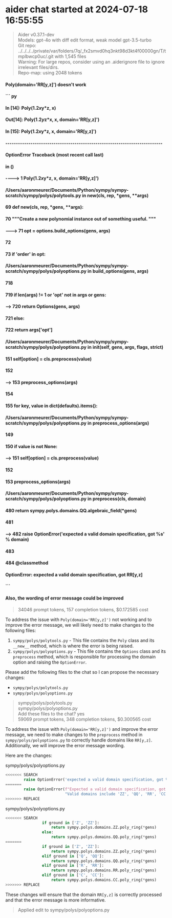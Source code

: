 
# aider chat started at 2024-07-18 16:55:55

> Aider v0.37.1-dev  
> Models: gpt-4o with diff edit format, weak model gpt-3.5-turbo  
> Git repo: ../../../../private/var/folders/7q/_fx2smvd0hq3nkt98d3kt4f00000gn/T/tmplbwcp0uc/.git with 1,545 files  
> Warning: For large repos, consider using an .aiderignore file to ignore irrelevant files/dirs.  
> Repo-map: using 2048 tokens  

#### Poly(domain='RR[y,z]') doesn't work  
#### ``` py  
#### In [14]: Poly(1.2*x*y*z, x)  
#### Out[14]: Poly(1.2*y*z*x, x, domain='RR[y,z]')  
####   
#### In [15]: Poly(1.2*x*y*z, x, domain='RR[y,z]')  
#### ---------------------------------------------------------------------------  
#### OptionError                               Traceback (most recent call last)  
#### <ipython-input-15-d83389519ae1> in <module>()  
#### ----> 1 Poly(1.2*x*y*z, x, domain='RR[y,z]')  
####   
#### /Users/aaronmeurer/Documents/Python/sympy/sympy-scratch/sympy/polys/polytools.py in __new__(cls, rep, *gens, **args)  
####      69     def __new__(cls, rep, *gens, **args):  
####      70         """Create a new polynomial instance out of something useful. """  
#### ---> 71         opt = options.build_options(gens, args)  
####      72  
####      73         if 'order' in opt:  
####   
#### /Users/aaronmeurer/Documents/Python/sympy/sympy-scratch/sympy/polys/polyoptions.py in build_options(gens, args)  
####     718  
####     719     if len(args) != 1 or 'opt' not in args or gens:  
#### --> 720         return Options(gens, args)  
####     721     else:  
####     722         return args['opt']  
####   
#### /Users/aaronmeurer/Documents/Python/sympy/sympy-scratch/sympy/polys/polyoptions.py in __init__(self, gens, args, flags, strict)  
####     151                     self[option] = cls.preprocess(value)  
####     152  
#### --> 153         preprocess_options(args)  
####     154  
####     155         for key, value in dict(defaults).items():  
####   
#### /Users/aaronmeurer/Documents/Python/sympy/sympy-scratch/sympy/polys/polyoptions.py in preprocess_options(args)  
####     149  
####     150                 if value is not None:  
#### --> 151                     self[option] = cls.preprocess(value)  
####     152  
####     153         preprocess_options(args)  
####   
#### /Users/aaronmeurer/Documents/Python/sympy/sympy-scratch/sympy/polys/polyoptions.py in preprocess(cls, domain)  
####     480                 return sympy.polys.domains.QQ.algebraic_field(*gens)  
####     481  
#### --> 482         raise OptionError('expected a valid domain specification, got %s' % domain)  
####     483  
####     484     @classmethod  
####   
#### OptionError: expected a valid domain specification, got RR[y,z]  
#### ```  
####   
#### Also, the wording of error message could be improved  
####  
> 34046 prompt tokens, 157 completion tokens, $0.172585 cost  

To address the issue with `Poly(domain='RR[y,z]')` not working and to improve the error message, we will likely need to make changes to the following files:

1. `sympy/polys/polytools.py` - This file contains the `Poly` class and its `__new__` method, which is where the error is being raised.
2. `sympy/polys/polyoptions.py` - This file contains the `Options` class and its `preprocess` method, which is responsible for processing the domain option and raising the `OptionError`.

Please add the following files to the chat so I can propose the necessary changes:
- `sympy/polys/polytools.py`
- `sympy/polys/polyoptions.py`

> sympy/polys/polytools.py  
> sympy/polys/polyoptions.py  
> Add these files to the chat? yes  
> 59069 prompt tokens, 348 completion tokens, $0.300565 cost  

To address the issue with `Poly(domain='RR[y,z]')` and improve the error message, we need to make changes to the `preprocess` method in `sympy/polys/polyoptions.py` to correctly handle domains like `RR[y,z]`. Additionally, we will improve the error message wording.

Here are the changes:

sympy/polys/polyoptions.py
```python
<<<<<<< SEARCH
        raise OptionError('expected a valid domain specification, got %s' % domain)
=======
        raise OptionError(f"Expected a valid domain specification, got '{domain}'. "
                          "Valid domains include 'ZZ', 'QQ', 'RR', 'CC', and polynomial rings like 'ZZ[x]', 'QQ[y]', etc.")
>>>>>>> REPLACE
```

sympy/polys/polyoptions.py
```python
<<<<<<< SEARCH
                if ground in ['Z', 'ZZ']:
                    return sympy.polys.domains.ZZ.poly_ring(*gens)
                else:
                    return sympy.polys.domains.QQ.poly_ring(*gens)
=======
                if ground in ['Z', 'ZZ']:
                    return sympy.polys.domains.ZZ.poly_ring(*gens)
                elif ground in ['Q', 'QQ']:
                    return sympy.polys.domains.QQ.poly_ring(*gens)
                elif ground in ['R', 'RR']:
                    return sympy.polys.domains.RR.poly_ring(*gens)
                elif ground in ['C', 'CC']:
                    return sympy.polys.domains.CC.poly_ring(*gens)
>>>>>>> REPLACE
```

These changes will ensure that the domain `RR[y,z]` is correctly processed and that the error message is more informative.

> Applied edit to sympy/polys/polyoptions.py  
